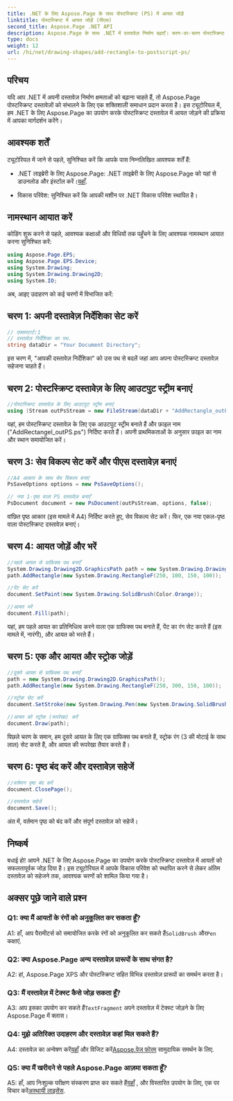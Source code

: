 ```yaml
---
title: .NET के लिए Aspose.Page के साथ पोस्टस्क्रिप्ट (PS) में आयत जोड़ें
linktitle: पोस्टस्क्रिप्ट में आयत जोड़ें (पीएस)
second_title: Aspose.Page .NET API
description: Aspose.Page के साथ .NET में दस्तावेज़ निर्माण बढ़ाएँ। चरण-दर-चरण पोस्टस्क्रिप्ट (PS) फ़ाइलों में आयत जोड़ना सीखें।
type: docs
weight: 12
url: /hi/net/drawing-shapes/add-rectangle-to-postscript-ps/
---
```

## परिचय

यदि आप .NET में अपनी दस्तावेज़ निर्माण क्षमताओं को बढ़ाना चाहते हैं, तो Aspose.Page पोस्टस्क्रिप्ट दस्तावेज़ों को संभालने के लिए एक शक्तिशाली समाधान प्रदान करता है। इस ट्यूटोरियल में, हम .NET के लिए Aspose.Page का उपयोग करके पोस्टस्क्रिप्ट दस्तावेज़ में आयत जोड़ने की प्रक्रिया में आपका मार्गदर्शन करेंगे।

## आवश्यक शर्तें

ट्यूटोरियल में जाने से पहले, सुनिश्चित करें कि आपके पास निम्नलिखित आवश्यक शर्तें हैं:

-  .NET लाइब्रेरी के लिए Aspose.Page: .NET लाइब्रेरी के लिए Aspose.Page को यहां से डाउनलोड और इंस्टॉल करें।[यहाँ](https://releases.aspose.com/page/net/).

- विकास परिवेश: सुनिश्चित करें कि आपकी मशीन पर .NET विकास परिवेश स्थापित है।

## नामस्थान आयात करें

कोडिंग शुरू करने से पहले, आवश्यक कक्षाओं और विधियों तक पहुँचने के लिए आवश्यक नामस्थान आयात करना सुनिश्चित करें:

```csharp
using Aspose.Page.EPS;
using Aspose.Page.EPS.Device;
using System.Drawing;
using System.Drawing.Drawing2D;
using System.IO;
```

अब, आइए उदाहरण को कई चरणों में विभाजित करें:

## चरण 1: अपनी दस्तावेज़ निर्देशिका सेट करें

```csharp
// एक्सस्टार्ट:1
// दस्तावेज़ निर्देशिका का पथ.
string dataDir = "Your Document Directory";
```

इस चरण में, "आपकी दस्तावेज़ निर्देशिका" को उस पथ से बदलें जहां आप अपना पोस्टस्क्रिप्ट दस्तावेज़ सहेजना चाहते हैं।

## चरण 2: पोस्टस्क्रिप्ट दस्तावेज़ के लिए आउटपुट स्ट्रीम बनाएं

```csharp
//पोस्टस्क्रिप्ट दस्तावेज़ के लिए आउटपुट स्ट्रीम बनाएं
using (Stream outPsStream = new FileStream(dataDir + "AddRectangle_outPS.ps", FileMode.Create))
```

यहां, हम पोस्टस्क्रिप्ट दस्तावेज़ के लिए एक आउटपुट स्ट्रीम बनाते हैं और फ़ाइल नाम ("AddRectangel_outPS.ps") निर्दिष्ट करते हैं। अपनी प्राथमिकताओं के अनुसार फ़ाइल का नाम और स्थान समायोजित करें।

## चरण 3: सेव विकल्प सेट करें और पीएस दस्तावेज़ बनाएं

```csharp
//A4 आकार के साथ सेव विकल्प बनाएं
PsSaveOptions options = new PsSaveOptions();

// नया 1-पृष्ठ वाला PS दस्तावेज़ बनाएँ
PsDocument document = new PsDocument(outPsStream, options, false);
```

वांछित पृष्ठ आकार (इस मामले में A4) निर्दिष्ट करते हुए, सेव विकल्प सेट करें। फिर, एक नया एकल-पृष्ठ वाला पोस्टस्क्रिप्ट दस्तावेज़ बनाएं।

## चरण 4: आयत जोड़ें और भरें

```csharp
//पहले आयत से ग्राफ़िक्स पथ बनाएँ
System.Drawing.Drawing2D.GraphicsPath path = new System.Drawing.Drawing2D.GraphicsPath();
path.AddRectangle(new System.Drawing.RectangleF(250, 100, 150, 100));

//पेंट सेट करें
document.SetPaint(new System.Drawing.SolidBrush(Color.Orange));

//आयत भरें
document.Fill(path);
```

यहां, हम पहले आयत का प्रतिनिधित्व करने वाला एक ग्राफिक्स पथ बनाते हैं, पेंट का रंग सेट करते हैं (इस मामले में, नारंगी), और आयत को भरते हैं।

## चरण 5: एक और आयत और स्ट्रोक जोड़ें

```csharp
//दूसरे आयत से ग्राफ़िक्स पथ बनाएँ
path = new System.Drawing.Drawing2D.GraphicsPath();
path.AddRectangle(new System.Drawing.RectangleF(250, 300, 150, 100));

//स्ट्रोक सेट करें
document.SetStroke(new System.Drawing.Pen(new System.Drawing.SolidBrush(Color.Red), 3));

//आयत को स्ट्रोक (रूपरेखा) करें
document.Draw(path);
```

पिछले चरण के समान, हम दूसरे आयत के लिए एक ग्राफिक्स पथ बनाते हैं, स्ट्रोक रंग (3 की मोटाई के साथ लाल) सेट करते हैं, और आयत की रूपरेखा तैयार करते हैं।

## चरण 6: पृष्ठ बंद करें और दस्तावेज़ सहेजें

```csharp
//वर्तमान पृष्ठ बंद करें
document.ClosePage();

//दस्तावेज़ सहेजें
document.Save();
```

अंत में, वर्तमान पृष्ठ को बंद करें और संपूर्ण दस्तावेज़ को सहेजें।

## निष्कर्ष

बधाई हो! आपने .NET के लिए Aspose.Page का उपयोग करके पोस्टस्क्रिप्ट दस्तावेज़ में आयतों को सफलतापूर्वक जोड़ दिया है। इस ट्यूटोरियल में आपके विकास परिवेश को स्थापित करने से लेकर अंतिम दस्तावेज़ को सहेजने तक, आवश्यक चरणों को शामिल किया गया है।

## अक्सर पूछे जाने वाले प्रश्न

### Q1: क्या मैं आयतों के रंगों को अनुकूलित कर सकता हूँ?

A1: हाँ, आप पैरामीटर्स को समायोजित करके रंगों को अनुकूलित कर सकते हैं`SolidBrush` और`Pen` कक्षाएं.

### Q2: क्या Aspose.Page अन्य दस्तावेज़ प्रारूपों के साथ संगत है?

A2: हां, Aspose.Page XPS और पोस्टस्क्रिप्ट सहित विभिन्न दस्तावेज़ प्रारूपों का समर्थन करता है।

### Q3: मैं दस्तावेज़ में टेक्स्ट कैसे जोड़ सकता हूँ?

 A3: आप इसका उपयोग कर सकते हैं`TextFragment` अपने दस्तावेज़ में टेक्स्ट जोड़ने के लिए Aspose.Page में क्लास।

### Q4: मुझे अतिरिक्त उदाहरण और दस्तावेज़ कहां मिल सकते हैं?

 A4: दस्तावेज़ का अन्वेषण करें[यहाँ](https://reference.aspose.com/page/net/) और विजिट करें[Aspose.पेज फोरम](https://forum.aspose.com/c/page/39) सामुदायिक समर्थन के लिए.

### Q5: क्या मैं खरीदने से पहले Aspose.Page आज़मा सकता हूँ?

 A5: हाँ, आप निःशुल्क परीक्षण संस्करण प्राप्त कर सकते हैं[यहाँ](https://releases.aspose.com/) , और विस्तारित उपयोग के लिए, एक पर विचार करें[अस्थायी लाइसेंस](https://purchase.aspose.com/temporary-license/).
